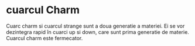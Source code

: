# cuarcul Charm

Cuarc charm si cuarcul strange sunt a doua generatie a materiei. Ei se vor
dezintegra rapid în cuarci up si down, care sunt prima generatie de materie.
Cuarcul charm este fermecator.
